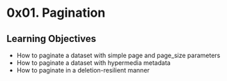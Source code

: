 # 0x01. Pagination

## Learning Objectives

* How to paginate a dataset with simple page and page_size parameters
* How to paginate a dataset with hypermedia metadata
* How to paginate in a deletion-resilient manner
